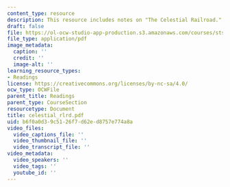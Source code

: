 ```yaml
---
content_type: resource
description: This resource includes notes on "The Celestial Railroad."
draft: false
file: https://ol-ocw-studio-app-production.s3.amazonaws.com/courses/sts-001-technology-in-american-history-spring-2006/b6f0a0d39c5126f7d62ed8757e774a8a_celestial_rlrd.pdf
file_type: application/pdf
image_metadata:
  caption: ''
  credit: ''
  image-alt: ''
learning_resource_types:
- Readings
license: https://creativecommons.org/licenses/by-nc-sa/4.0/
ocw_type: OCWFile
parent_title: Readings
parent_type: CourseSection
resourcetype: Document
title: celestial_rlrd.pdf
uid: b6f0a0d3-9c51-26f7-d62e-d8757e774a8a
video_files:
  video_captions_file: ''
  video_thumbnail_file: ''
  video_transcript_file: ''
video_metadata:
  video_speakers: ''
  video_tags: ''
  youtube_id: ''
---
```

